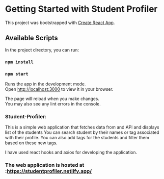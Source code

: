 # Getting Started with Student Profiler

This project was bootstrapped with [Create React App](https://github.com/facebook/create-react-app).

## Available Scripts

In the project directory, you can run:

### `npm install`

### `npm start`

Runs the app in the development mode.\
Open [http://localhost:3000](http://localhost:3000) to view it in your browser.

The page will reload when you make changes.\
You may also see any lint errors in the console.

### Student-Profiler:

This is a simple web application that fetches data from and API and displays list of the students
You can search student by their names or tag associated with their profile. You can also add tags for
the students and filter them based on these new tags.

I have used react hooks and axios for developing the application.

### The web application is hosted at :https://studentprofiler.netlify.app/
